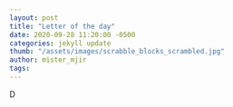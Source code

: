 ```yaml
---
layout: post
title: "Letter of the day"
date: 2020-09-28 11:20:00 -0500
categories: jekyll update
thumb: "/assets/images/scrabble_blocks_scrambled.jpg"
author: mister_mjir
tags:
---
```

D
